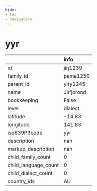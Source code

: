 ```yaml
---
hide:
- toc
- navigation
---
```

# yyr
|                      | info       |
|:---------------------|:-----------|
| id                   | jirj1239   |
| family_id            | pama1250   |
| parent_id            | yiry1245   |
| name                 | Jir'jorond |
| bookkeeping          | False      |
| level                | dialect    |
| latitude             | -14.83     |
| longitude            | 141.83     |
| iso639P3code         | yyr        |
| description          | nan        |
| markup_description   | nan        |
| child_family_count   | 0          |
| child_language_count | 0          |
| child_dialect_count  | 0          |
| country_ids          | AU         |